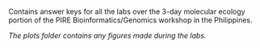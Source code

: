 Contains answer keys for all the labs over the 3-day molecular ecology portion of the PIRE Bioinformatics/Genomics workshop in the Philippines.

*The plots folder contains any figures made during the labs.*
